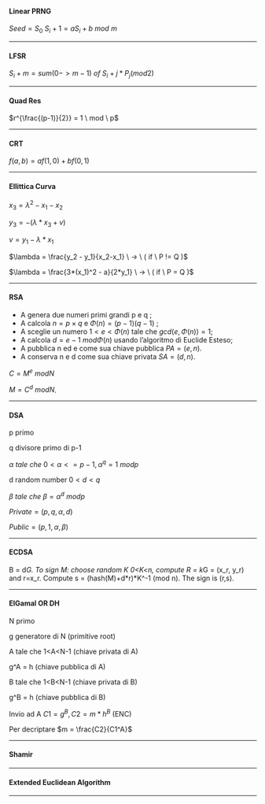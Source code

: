 #### Linear PRNG ####
$Seed = S_0$
$S_i+1 = aS_i+b \ mod \ m$
_____________________________
#### LFSR ####
$S_i+m = sum(0 -> m-1) \ of \ S_i+j * P_j (mod 2)$
_____________________________

#### Quad Res #### 
$r^{\frac{(p-1)}{2}} = 1 \ mod \ p$
_____________________________

#### CRT ####
$f(a,b) = af(1,0)+bf(0,1)$
_____________________________

#### Ellittica Curva #### 
$x_3 = \lambda  ^2 - x_1 - x_2$ 

$y_3 = -( \lambda *x_3+ v)$

$v = y_1 - \lambda *x_1$

$\lambda = \frac{y_2 - y_1}{x_2-x_1} \ -> \ ( if \ P != Q )$ 

$\lambda = \frac{3*(x_1)^2 - a}{2*y_1} \ -> \ ( if \ P = Q )$ 

_____________________________


#### RSA #### 
- A genera due numeri primi grandi p e q ;
- A calcola $n = p × q$  e  $\Phi (n) = (p - 1)(q - 1)$ ;
- A sceglie un numero $1 < e < \Phi (n)$ tale che $gcd(e, \Phi (n)) = 1$;
- A calcola $d = e-1 \ mod  \Phi (n)$ usando l’algoritmo di Euclide Esteso;
- A pubblica n ed e come sua chiave pubblica $PA = (e, n)$.
- A conserva n e d come sua chiave privata $SA = (d, n)$.

 $C = M^e \ mod N$
 
 $M = C^d \ mod N$.
 
_____________________________

#### DSA #### 
p primo

q divisore primo di p-1

$\alpha \ tale \ che \ 0< \alpha <= p-1 , \alpha ^q = 1 \ mod p$

d random number $0< d < q$

$\beta \ tale \ che \ \beta = \alpha ^d \ mod p$

$Private = (p,q, \alpha , d)$

$Public = (p,1, \alpha, \beta)$

_____________________________

#### ECDSA #### 
B = d*G. To sign M: choose random K 0<K<n, compute R = k*G = (x_r, y_r) and r=x_r. Compute s = (hash(M)+d*r)*K^-1 (mod n). The sign is (r,s).

_____________________________

#### ElGamal OR DH ####
N primo

g generatore di N (primitive root)

A tale che 1<A<N-1 (chiave privata di A)

g^A = h (chiave pubblica di A)


B tale che 1<B<N-1 (chiave privata di B)

g^B = h (chiave pubblica di B)


Invio ad A $C1 = g^B , C2 = m*h^B$ (ENC)

Per decriptare $m = \frac{C2}{C1^A}$ 

_____________________________

#### Shamir ####

_____________________________

#### Extended Euclidean Algorithm ####

_____________________________



